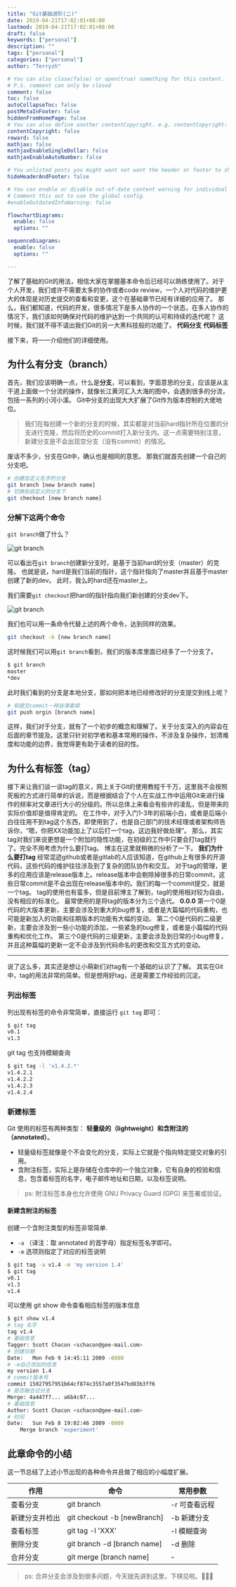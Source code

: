 ```yaml
---
title: "Git基础进阶(二)"
date: 2019-04-21T17:02:01+08:00
lastmod: 2019-04-21T17:02:01+08:00
draft: false
keywords: ["personal"]
description: ""
tags: ["personal"]
categories: ["personal"]
author: "Terryzh"

# You can also close(false) or open(true) something for this content.
# P.S. comment can only be closed
comment: false
toc: false
autoCollapseToc: false
postMetaInFooter: false
hiddenFromHomePage: false
# You can also define another contentCopyright. e.g. contentCopyright: "This is another copyright."
contentCopyright: false
reward: false
mathjax: false
mathjaxEnableSingleDollar: false
mathjaxEnableAutoNumber: false

# You unlisted posts you might want not want the header or footer to show
hideHeaderAndFooter: false

# You can enable or disable out-of-date content warning for individual post.
# Comment this out to use the global config.
#enableOutdatedInfoWarning: false

flowchartDiagrams:
  enable: false
  options: ""

sequenceDiagrams: 
  enable: false
  options: ""

---
```


<!--more-->

了解了基础的Git的用法，相信大家在掌握基本命令后已经可以熟练使用了。对于个人开发，我们或许不需要太多的协作或者code review，一个人对代码的维护更大的体现是对历史提交的查看和变更，这个在基础章节已经有详细的应用了。
那么，我们都知道，代码的开发，很多情况下是多人协作的一个状态，在多人协作的情况下，我们该如何确保对代码的维护达到一个共同的认可和持续的迭代呢？
这时候，我们就不得不请出我们Git的另一大黑科技般的功能了。
**代码分支**
**代码标签**

接下来，将一一介绍他们的详细使用。

## 为什么有分支（branch）

首先，我们应该明确一点，什么是**分支**，可以看到，字面意思的分支，应该是从主干道上面做一个分流的操作，就像长江黄河汇入大海的图中，会遇到很多的分流，包括一系列的小河小溪。
Git中分支的出现大大扩展了Git作为版本控制的大佬地位。
> 我们在每创建一个新的分支的时候，其实都是对当前hard指针所在位置的分支进行克隆，然后将历史的commit打入新分支内。这一点需要特别注意，新建分支是不会出现空分支（没有commit）的情况。

废话不多少，分支在Git中，确认也是相同的意思。
那我们就首先创建一个自己的分支吧。

```bash
# 创建自定义名字的分支
git branch [new branch name]
# 切换到自定义的分支下
git checkout [new branch name]
```

### 分解下这两个命令

`git branch`做了什么？

![git branch](/img/picture/git2-checkout.png)

可以看出在`git branch`创建新分支时，是基于当前hard的分支（master）的克隆。
也就是说，hard是我们当前的指针，这个指针指向了master并且基于master创建了新的dev。
此时，我么的hard还在master上。

我们需要`git checkout`把hard的指针指向我们新创建的分支dev下。

![git branch](/img/picture/git2-newbranch.png)

我们也可以用一条命令代替上述的两个命令，达到同样的效果。

```bash
git checkout -b [new branch name]
```

这时候我们可以用`git branch`看到，我们的版本库里面已经多了一个分支了。

```bash
$ git branch
master
*dev
```

此时我们看到的分支是本地分支，那如何把本地已经修改好的分支提交到线上呢？

```bash
# 和提交commit一样丝滑柔顺
git push orgin [branch name]
```

这样，我们对于分支，就有了一个初步的概念和理解了。关于分支深入的内容会在后面的章节提及。这里只针对初学者和基本常用的操作，不涉及复杂操作，划清难度和功能的边界，我觉得更有助于读者的目的性。

## 为什么有标签（tag）

接下来让我们谈一谈tag的意义，网上关于Git的使用教程千千万，这里我不会按照死板的方式进行简单的诉说，而是根据结合了个人在实战工作中运用Git来进行操作的频率对文章进行大小的分级的。所以总体上来看会有些许的凌乱，但是带来的实际价值却是值得肯定的。
在工作中，对于入门1-3年的前端小白，或者是后端小白往往用不到tag这个东西，即使用到了，也是自己部门的技术经理或者架构师告诉你，“嗯，你把XX功能加上了以后打一个tag，这边我好做处理”。
那么，其实tag对我们来说更想是一个附加的隐性功能，在初级的工作中只要会打tag就行了。完全不用考虑为什么要打tag。
博主在这里就稍微的分析了一下。
**我们为什么要打tag**
经常混迹github或者是gitlab的人应该知道，在github上有很多的开源代码，这些代码的维护往往涉及到了复杂的团队协作和交互。
对于tag的管理，更多的应用应该是release版本上。release版本中会剔除掉很多的日常commit，这些日常commit是不会出现在release版本中的。我们的每一个commit提交，就是一个tag。
tag的使用也有蛮多，但是目前博主了解到，tag的使用相对较为自由，没有相应的标准化。
最常使用的是将tag的版本分为三个迭代。
**0.0.0**
第一个0是代码的大版本更新，主要会涉及到重大的bug修复，或者是大篇幅的代码重构，也可能是新加入的功能和往期版本的功能有大幅的变动。
第二个0是代码的二级更新，主要会涉及到一些小功能的添加，一些紧急的bug修复，或者是小篇幅的代码重构和优化工作。
第三个0是代码的三级更新，主要会涉及到日常的小bug修复，并且这种篇幅的更新一定不会涉及到代码命名的更改和交互方式的变动。

---

说了这么多，其实还是想让小萌新们对tag有一个基础的认识了了解。
其实在Git中，tag的用法非常的简单。但是想用好tag，还是需要工作经验的沉淀。

### 列出标签

列出现有标签的命令非常简单，直接运行 `git tag` 即可：

```bash
$ git tag
v0.1
v1.3
```

git tag 也支持模糊查询

```bash
$ git tag -l 'v1.4.2.*'
v1.4.2.1
v1.4.2.2
v1.4.2.3
v1.4.2.4
```

### 新建标签

Git 使用的标签有两种类型：
**轻量级的（lightweight）**和**含附注的（annotated）**。

- 轻量级标签就像是个不会变化的分支，实际上它就是个指向特定提交对象的引用。
- 含附注标签，实际上是存储在仓库中的一个独立对象，它有自身的校验和信息，包含着标签的名字，电子邮件地址和日期，以及标签说明。

> ps: 附注标签本身也允许使用 GNU Privacy Guard (GPG) 来签署或验证。

#### 新建含附注的标签

创建一个含附注类型的标签非常简单.

- `-a` （译注：取 annotated 的首字母）指定标签名字即可。
- `-m` 选项则指定了对应的标签说明

```bash
$ git tag -a v1.4 -m 'my version 1.4'
$ git tag
v0.1
v1.3
v1.4
```

可以使用 git show 命令查看相应标签的版本信息

```bash
$ git show v1.4
# tag 名字
tag v1.4
# 基础信息
Tagger: Scott Chacon <schacon@gee-mail.com>
# 创建日期
Date:   Mon Feb 9 14:45:11 2009 -0800
# -m自己添加的信息
my version 1.4
# commit版本号
commit 15027957951b64cf874c3557a0f3547bd83b3ff6
# 是否融合过分支
Merge: 4a447f7... a6b4c97...
# 基础信息
Author: Scott Chacon <schacon@gee-mail.com>
# 时间
Date:   Sun Feb 8 19:02:46 2009 -0800
    Merge branch 'experiment'
```

## 此章命令的小结

这一节总结了上述小节出现的各种命令并且做了相应的小幅度扩展。

| 作用 | 命令 | 常用参数 |
| --- | --- | --- |
| 查看分支 | git branch | -r 可查看远程 |
| 新建分支并检出 | git checkout -b [newBranch] | -b 新建分支 |
| 查看标签 | git tag -l 'XXX' | -l 模糊查询 |
| 删除分支 | git branch -d [branch name] | -d 删除 |
| 合并分支 | git merge [branch name] | - |

> ps: 合并分支会涉及到很多问题，今天就先讲到这里，下棋见啦。🤣🤣🤣
